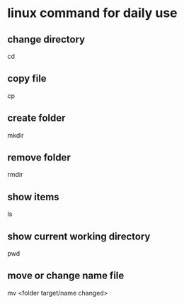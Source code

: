 # linux command for daily use
## change directory 
cd <directory>

## copy file
cp <file target> <directory>

## create folder
mkdir <folder name>

## remove folder
rmdir <folder name>

## show items
ls

## show current working directory
pwd

## move or change name file
mv <file path> <folder target/name changed>

